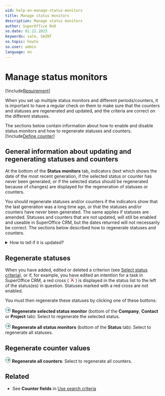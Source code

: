 ```yaml
---
uid: help-en-manage-status-monitors
title: Manage status monitors
description: Manage status monitors
author: SuperOffice RnD
so.date: 02.22.2023
keywords: sale, SAINT
so.topic: howto
so.user: admin
language: en
---
```


# Manage status monitors

[!include[Requirement](../includes/note-saint-req.md)]

When you set up multiple status monitors and different periods/counters, it is important to have a regular check on them to make sure that the counters and statuses are regenerated and updated, and the criteria are correct on the different statuses.

The sections below contain information about how to enable and disable status monitors and how to regenerate statuses and counters. [!include[Define counter](../../../learn/includes/def-counter.md)]

## General information about updating and regenerating statuses and counters

At the bottom of the **Status monitors** tab, indicators (text which shows the date of the most recent generation, if the selected status or counter has never been generated, or if the selected status should be regenerated because of changes) are displayed for the regeneration of statuses or counters.

You should regenerate statuses and/or counters if the indicators show that the last generation was a long time ago, or that the statuses and/or counters have never been generated. The same applies if statuses are amended. Statuses and counters that are not updated, will still be enabled and useable in SuperOffice CRM, but the dates returned will not necessarily be correct. The sections below described how to regenerate statuses and counters.

<details><summary>How to tell if it is updated?</summary>

If an item is not updated, it is shown as ![icon][img1] (statuses) and ![icon][img3] / ![icon][img4] / ![icon][img5] (counters) in SuperOffice CRM.
</details>

## Regenerate statuses

When you have added, edited or deleted a criterion (see [Select status criteria][2]), or if, for example, you have edited an intention for a task in SuperOffice CRM, a red cross ( ![icon][img6] ) is displayed in the status list to the left of the status(es) in question. Statuses marked with a red cross are not enabled.

You must then regenerate these statuses by clicking one of these buttons:

![icon][img2] **Regenerate selected status monitor** (bottom of the **Company**, **Contact** or **Project** tab): Select to regenerate the selected status.

![icon][img2] **Regenerate all status monitors** (bottom of the **Status** tab): Select to regenerate all statuses.

## Regenerate counter values

![icon][img2] **Regenerate all counters**: Select to regenerate all counters.

## Related

* See **Counter fields** in [Use search criteria][1]

<!-- Referenced links -->
[1]: ../../../../admin/options/learn/using-search-criteria.md
[2]: select-status-criteria.md

<!-- Referenced images -->
[img1]: ../../../../../media/icons/admin/status-inactive.bmp
[img2]: ../../../../../media/icons/arrow-right.png
[img3]: ../../../../../media/icons/admin/saint-counter-company-dis.bmp
[img4]: ../../../../../media/icons/admin/saint-counter-project-dis.bmp
[img5]: ../../../../../media/icons/admin/saint-counter-sale-disabled.bmp
[img6]: ../../../../../media/icons/admin/red-x.bmp
